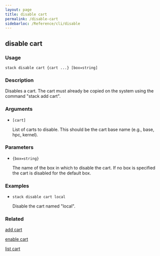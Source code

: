 ```yaml
---
layout: page
title: disable cart
permalink: /disable-cart
sidebarloc: /Reference/cli/disable
---
```


## disable cart

### Usage

`stack disable cart {cart ...} [box=string]`

### Description

Disables a cart. The cart must already be copied on the
	system using the command "stack add cart".

### Arguments

* `[cart]`

   List of carts to disable. This should be the cart base name (e.g.,
	base, hpc, kernel).


### Parameters
* `{box=string}`

   The name of the box in which to disable the cart. If no box is
	specified the cart is disabled for the default box.

### Examples

* `stack disable cart local`

   Disable the cart named "local".


### Related
[add cart](add-cart)

[enable cart](enable-cart)

[list cart](list-cart)


